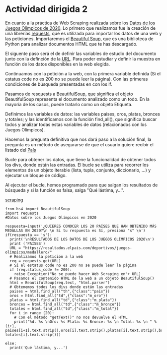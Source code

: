 # Actividad dirigida 2

En cuanto a la práctica de Web Scraping realizada sobre los [Datos de los Juegos Olímpicos de 2020](https://resultados.elpais.com/deportivos/juegos-olimpicos/medallero/). Lo primero que realizamos fue la creación de una librerías [requests](https://docs.python-requests.org/en/latest/), que es utilizada para importar los datos de una web y las peticiones. Importaremos el [Beautiful Soup](https://www.crummy.com/software/BeautifulSoup/bs4/doc/), que es una biblioteca de Python para analizar documentos HTML que te has descargado.

El siguente paso será el de definir las variables de estudio del documento junto con la definción de la [URL](https://resultados.elpais.com/deportivos/juegos-olimpicos/medallero/). Para poder estudiar y definir la muestra en función de los datos disponibles en la web elegida.

Continuamos con la petición a la web, con la primera variable definida (Si el estatus code no es 200 no se puede leer la página).
Con las primeras condiciones de búsqueda presentadas en con los if.

Pasamos de resquests a BeautifulSoup, que significa el objeto BeautifulSoup representa el documento analizado como un todo. En la mayoría de los casos, puede tratarlo como un objeto Etiqueta.

Definimos las variables de datos: las variables paises, oros, platas, bronces y totales; y las identificamos con la función find_all(), que significa buscar todos y analizar todas estas variables de datos (relacionados con los Juegos Olímpicos).

Hacemos la pregunta definitiva que nos dará paso a la solución final, la pregunta es un método de asegurarse de que el usuario quiere recibir el listado del [País](https://resultados.elpais.com/deportivos/juegos-olimpicos/medallero/)

Bucle para obtener los datos, que tiene la funcionalidad de obtener todos los divs, donde están las entradas. El bucle se utiliza para recorrer los elementos de un objeto iterable (lista, tupla, conjunto, diccionario, …) y ejecutar un bloque de código.

Al ejecutar el bucle, hemos programado para que salgan los resultados de búsqueda y si la función es falsa, salga "Qué lástima, y...".

[scraping](https://github.com/nebrijas/periodismodedatos-mariofs17/blob/main/scraping.ipynb)


```
from bs4 import BeautifulSoup
import requests
#Datos sobre los Juegos Olímpicos en 2020

respuesta=input('¿QUIERES CONOCER LOS 20 PAÍSES QUE HAN OBTENIDO MÁS MEDALLAS EN 2020?\n \n Si tu respuesta es Sí, presiona "s" \n')
if(respuesta == 's'):
  print('\nRESULTADOS DE LOS DATOS DE LOS JUEGOS OLÍMPICOS 2020\n')
  print ('PAÍSES')
  URL = "https://resultados.elpais.com/deportivos/juegos-olimpicos/medallero/"
  # Realizamos la petición a la web
  req = requests.get(URL)
  # Si el estatus code no es 200 no se puede leer la página
  if (req.status_code != 200):
    raise Exception("No se puede hacer Web Scraping en"+ URL)
  # Pasamos el contenido HTML de la web a un objeto BeautifulSoup()
  html = BeautifulSoup(req.text, "html.parser")
  # Obtenemos todos los divs donde están las entradas
  paises = html.find_all("th",{"class":"pais"})
  oros = html.find_all("td",{"class":"m_oro"})
  platas = html.find_all("td",{"class":"m_plata"})
  bronces = html.find_all("td",{"class":"m_bronce"})
  totales = html.find_all("td",{"class":"m_total"})
  for i in range (20):
    # Con el método "getText()" no nos devuelve el HTML
    print("%d. %s \nOro: %s Plata: %s Bronce: %s \n Total: %s \n " % (i+1, paises[i+1].text.strip(),oros[i].text.strip(),platas[i].text.strip(),bronces[i].text.strip(), totales[i].text.strip()))

else:
  print('Qué lástima, y...')




```
